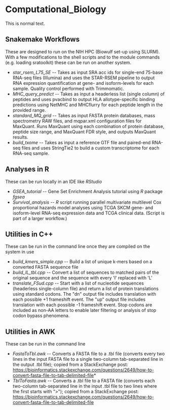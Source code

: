 # Computational_Biology
 This is normal text.

## Snakemake Workflows
These are designed to run on the NIH HPC (Biowulf set-up using SLURM). With a few modifications to the shell scripts and to the module commands (e.g. loading sratoolkit) these can be run on another system.

- *star_rsem_L75_SE* -- Takes as input SRA acc ids for single-end 75-base RNA-seq files (Illumina) and uses the STAR-RSEM pipeline to output RNA expression quantification at gene- and isoform-levels for each sample. Quality control performed with Trimmomatic.
- *MHC_query_predict* -- Takes as input a headerless list (single column) of peptides and uses pvacbind to output HLA allotype-specific binding predictions using NetMHC and MHCflurry for each peptide length in the provided range.
- *standard_MQ_grid* -- Takes as input FASTA protein databases, mass spectrometry RAW files, and mqpar.xml configuration files for MaxQuant. Runs MaxQuant using each combination of protein database, peptide size range, and MaxQuant FDR style, and outputs MaxQuant results.
- *build_txome* -- Takes as input a reference GTF file and paired-end RNA-seq files and uses StringTie2 to build a custom transcriptome for each RNA-seq sample.

## Analyses in R
These can be run locally in an IDE like *RStudio*
- *GSEA_tutorial* -- Gene Set Enrichment Analysis tutorial using *R* package *fgsea*
- *Survival_analysis* -- *R* script running parallel multivariate multilevel Cox proportional hazards model analyses using TCGA SKCM gene- and isoform-level RNA-seq expression data and TCGA clinical data. (Script is part of a larger workflow.)

## Utilities in C++
These can be run in the command line once they are compiled on the system in use
- *build_kmers_simple.cpp* -- Build a list of unique k-mers based on a converted FASTA sequence file
- *build_IL_tbl.cpp* -- Convert a list of sequences to matched pairs of the original sequence and the sequence with every 'I' replaced with 'L'
- *translate_FSud.cpp* -- Start with a list of nucleotide sequences (headerless single-column file) and return a list of protein translations using standard codons. The "dn" output file includes translation with each possible +1 frameshift event. The "up" output file includes translation with each possible -1 frameshift event. Stop codons are included as non-AA letters to enable later filtering or analysis of stop codon bypass phenomena.

## Utilities in AWK
These can be run in the command line
- *FastaToTbl.awk* -- Converts a FASTA file to a .tbl file (converts every two lines in the input FASTA file to a single two-column tab-separated line in the output .tbl file); copied from a StackExchange post: https://bioinformatics.stackexchange.com/questions/2649/how-to-convert-fasta-file-to-tab-delimited-file*
- *TblToFasta.awk* -- Converts a .tbl file to a FASTA file (converts each two-column tab-separated line in the input .tbl file to two lines where the first starts with ">"); copied from a StackExchange post: https://bioinformatics.stackexchange.com/questions/2649/how-to-convert-fasta-file-to-tab-delimited-file